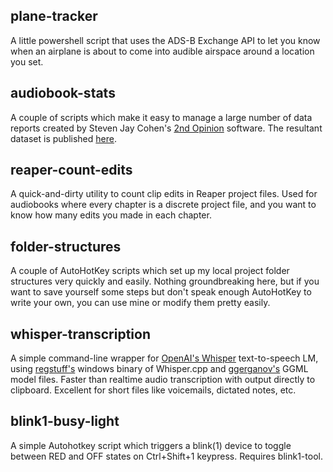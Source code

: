 ## plane-tracker

A little powershell script that uses the ADS-B Exchange API to let you know when an airplane is about to come into audible airspace around a location you set.

## audiobook-stats

A couple of scripts which make it easy to manage a large number of data reports created by Steven Jay Cohen's [2nd Opinion](https://stevenjaycohen.com/2ndopinion/) software. The resultant dataset is published [here](https://docs.google.com/spreadsheets/d/e/2PACX-1vTckR6edf8DZZN6qKDEisn4JvHTs-tG8kzxq3coDeW_laVbvlLBJBNzCe_sxwGqfJvpNwC_gTMwYcTo/pubhtml).

## reaper-count-edits

A quick-and-dirty utility to count clip edits in Reaper project files. Used for audiobooks where every chapter is a discrete project file, and you want to know how many edits you made in each chapter.

## folder-structures

A couple of AutoHotKey scripts which set up my local project folder structures very quickly and easily. Nothing groundbreaking here, but if you want to save yourself some steps but don't speak enough AutoHotKey to write your own, you can use mine or modify them pretty easily.

## whisper-transcription
A simple command-line wrapper for [OpenAI's Whisper](https://github.com/openai/whisper) text-to-speech LM, using [regstuff's](https://github.com/regstuff/whisper.cpp_windows) windows binary of Whisper.cpp and [ggerganov's](https://ggml.ggerganov.com/) GGML model files. Faster than realtime audio transcription with output directly to clipboard. Excellent for short files like voicemails, dictated notes, etc.

## blink1-busy-light
A simple Autohotkey script which triggers a blink(1) device to toggle between RED and OFF states on Ctrl+Shift+1 keypress. Requires blink1-tool. 